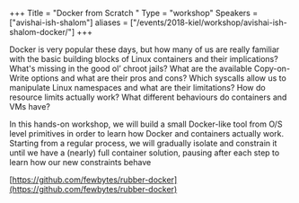 +++
Title = "Docker from Scratch "
Type = "workshop"
Speakers = ["avishai-ish-shalom"]
aliases = ["/events/2018-kiel/workshop/avishai-ish-shalom-docker/"]
+++

Docker is very popular these days, but how many of us are really familiar with the basic building blocks of Linux containers and their implications? What's missing in the good ol’ chroot jails? What are the available Copy-on-Write options and what are their pros and cons? Which syscalls allow us to manipulate Linux namespaces and what are their limitations? How do resource limits actually work? What different behaviours do containers and VMs have?

In this hands-on workshop, we will build a small Docker-like tool from O/S level primitives in order to learn how Docker and containers actually work. Starting from a regular process, we will gradually isolate and constrain it until we have a (nearly) full container solution, pausing after each step to learn how our new constraints behave

[https://github.com/fewbytes/rubber-docker](https://github.com/fewbytes/rubber-docker)
